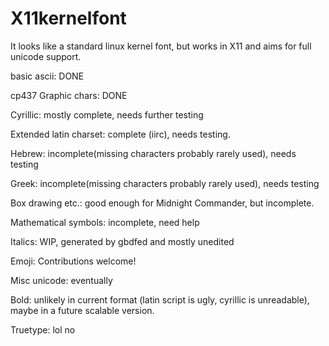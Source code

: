 # X11kernelfont
It looks like a standard linux kernel font, but works in X11 and aims for full unicode support.

basic ascii: DONE

cp437 Graphic chars: DONE

Cyrillic: mostly complete, needs further testing

Extended latin charset: complete (iirc), needs testing.

Hebrew: incomplete(missing characters probably rarely used), needs testing

Greek: incomplete(missing characters probably rarely used), needs testing

Box drawing etc.: good enough for Midnight Commander, but incomplete.

Mathematical symbols: incomplete, need help

Italics: WIP, generated by gbdfed and mostly unedited

Emoji: Contributions welcome!

Misc unicode: eventually

Bold: unlikely in current format (latin script is ugly, cyrillic is unreadable), maybe in a future scalable version.

Truetype: lol no
